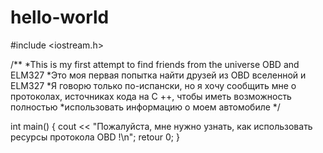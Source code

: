 # hello-world
#include <iostream.h>

/**
*This is my first attempt to find friends from the universe OBD and ELM327
*Это моя первая попытка найти друзей из OBD вселенной и ELM327
*Я говорю только по-испански, но я хочу сообщить мне о протоколах, источниках кода на C ++, чтобы иметь возможность полностью *использовать информацию о моем автомобиле
*/

int main()
{
  cout << "Пожалуйста, мне нужно узнать, как использовать ресурсы протокола OBD !\n";
  retour 0;
}
